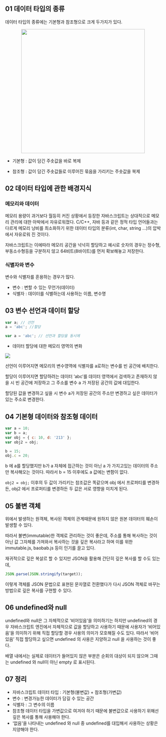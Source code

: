 ## 01 데이터 타입의 종류

데이터 타입의 종류에는 기본형과 참조형으로 크게 두가지가 있다.

<div align=center>
<img src="https://images.velog.io/images/cks3066/post/9b7f8eeb-8c27-4ec8-a606-fc0bce0fc46d/%E1%84%89%E1%85%B3%E1%84%8F%E1%85%B3%E1%84%85%E1%85%B5%E1%86%AB%E1%84%89%E1%85%A3%E1%86%BA%202022-02-21%2022.25.10.png" width="400">
</div>

- 기본형 : 값이 담긴 주솟값을 바로 복제

- 참조형 : 값이 담긴 주솟값들로 이루어진 묶음을 가리키는 주솟값을 복제

## 02 데이터 타입에 관한 배경지식

### 메모리와 데이터

메모리 용량이 과거보다 월등히 커진 상황에서 등장한 자바스크립트는 상대적으로 메모리 관리에 대한 아박에서 자유로워졌다. C/C++, 자바 등과 같은 정적 타입 언어들과는 다르게 메모리 낭비를 최소화하기 위한 데이터 타입의 분류(int, char, string ...)의 압박에서 자유로워 진 것이다.

자바스크립트는 이에따라 메모리 공간을 넉넉히 할당하고 예시로 숫자의 경우는 정수형, 부동소수형등을 구분하지 않고 64비트(8바이트)를 먼저 확보해놓고 저장한다.

### 식별자와 변수

변수와 식별자를 혼용하는 경우가 많다.

- 변수 : 변할 수 있는 무언가(데이터)
- 식별자 : 데이터를 식별하는데 사용하는 이름, 변수명

## 03 변수 선언과 데이터 할당

```jsx
var a; // 선언
a = 'abc'; //할당

var a = 'abc'; // 선언과 할당을 동시에
```

- 데이터 할당에 대한 메모리 영역의 변화

![](https://images.velog.io/images/cks3066/post/2721654b-8728-4810-acaf-862bfafae49f/%E1%84%89%E1%85%B3%E1%84%8F%E1%85%B3%E1%84%85%E1%85%B5%E1%86%AB%E1%84%89%E1%85%A3%E1%86%BA%202022-02-21%2022.43.43.png)

선언이 이루어지면 메모리의 변수영역에 식별자를 a로하는 변수를 빈 공간에 배치한다.

할당이 이루어지면 할당하려는 데이터 ’abc’를 데이터 영역에서 검색하고 존재하지 않을 시 빈 공간에 저장하고 그 주소를 변수 a 가 저장된 공간의 값에 대입한다.

할당된 값을 변경하고 싶을 시 변수 a가 저장된 공간의 주소만 변경하고 싶은 데이터가 있는 주소로 변경한다.

## 04 기본형 데이터와 참조형 데이터

```jsx
var a = 10;
var b = a;
var obj = { c: 10, d: '213' };
var obj2 = obj;

b = 15;
obj.c = 20;
```

b 에 a를 할당했지만 b가 a 자체에 접근하는 것이 아닌 a 가 가지고있는 데이터의 주소만 복사해오는 것이다. 따라서 b = 15 이후에도 a 값에는 변함이 없다.

`obj2 = obj;` 이후의 두 값이 가리키는 참조값은 똑같으며 obj 에서 프로퍼티를 변경하든, obj2 에서 프로퍼티를 변경하든 두 값은 서로 영향을 미치게 된다.

## 05 불변 객체

위에서 발생하는 원객체, 복사된 객체의 관계때문에 원하지 않은 원본 데이터의 훼손이 발생할 수 있다.

따라서 불변(immutable)한 객체로 관리하는 것이 좋은데, 주소를 통해 복사하는 것이 아닌 값 그자체를 가져와서 복사하는 것을 깊은 복사라고 하며 이를 위한 immutable.js, baobab.js 등이 인기를 끌고 있다.

재귀적으로 깊은 복살르 할 수 있지만 JSON을 활용해 간단히 깊은 복사를 할 수도 있는데,

```jsx
JSON.parse(JSON.stringify(target));
```

이렇게 객체를 JSON 문법으로 표현된 문자열로 전환했다가 다시 JSON 객체로 바꾸는 방법으로 깊은 복사를 구현할 수 있다.

## 06 undefined와 null

undefined와 null은 그 자체적으로 ‘비어있음'을 의미하기는 하지만 undefined의 경우 자바스크립트 엔진에서 자체적으로 값을 할당하고 사용하기 때문에 사용자가 ‘비어있음’을 의미하기 위해 직접 할당할 경우 사용의 의미가 모호해질 수도 있다. 따라서 ‘비어있음’ 직접 할당하고 싶으면 undefined 의 사용은 지양하고 null 을 사용하는 것이 좋다.

배열 내에서는 실제로 데이터가 들어있지 않은 부분은 순회의 대상이 되지 않으며 그때는 undefined 와 null이 아닌 empty 로 표시된다.

## 07 정리

- 자바스크립트 데이터 타입 : 기본형(불변값) + 참조형(가변값)
- 변수 : 변경가능한 데이터가 담길 수 있는 공간
- 식별자 : 그 변수의 이름
- 참조형 데이터 타입을 가변값으로 여겨야 하기 때문에 불변값으로 사용하기 위해선 깊은 복사를 통해 사용해야 한다.
- ‘없음'을 나타내는 undefined 와 null 중 undefined를 대입해서 사용하는 상황은 지양해야 한다.
